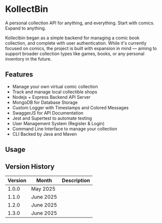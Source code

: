 # KollectBin

A personal collection API for anything, and everything.
Start with comics. Expand to anything.

Kollectbin began as a simple backend for managing a comic book collection, and complete with user authentication.
While it's currently focused on comics, the project is built with expansion in mind — aiming to support broader collection types like games, books, or any personal inventory in the future.

## Features

- Manage your own virtual comic collection
- Track and manage local collectible shops
- Nodejs + Express Backend API Server
- MongoDB for Database Storage
- Custom Logger with Timestamps and Colored Messages
- SwaggerJS for API Documentation
- Jest and Supertest to automate testing
- User Management System (Register & Login)
- Command Line Interface to manage your collection
- CLI Backed by Java and Maven

## Usage

## Version History
| Version        | Month       | Description  |
| -------------  | ----------- | -----------  |
| 1.0.0          | May 2025    |              |
| 1.1.0          | June 2025   |              |
| 1.2.0          | June 2025   |              |
| 1.3.0          | June 2025   |              | 

